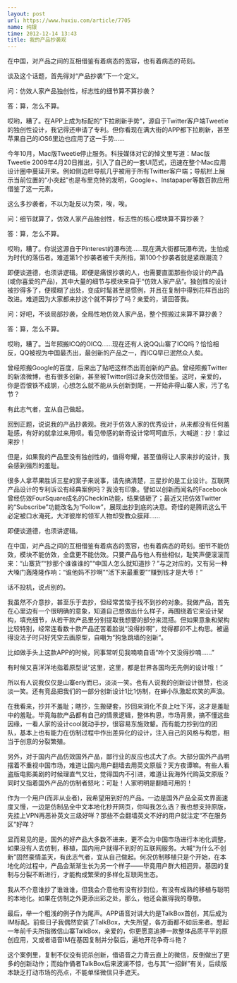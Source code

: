```yaml
---
layout: post
url: https://www.huxiu.com/article/7705
name: 纯银
time: 2012-12-14 13:43
title: 我的产品抄袭观
---
```

在中国，对产品之间的互相借鉴有着病态的宽容，也有着病态的苛刻。

谈及这个话题，首先得对“产品抄袭”下一个定义。

问：仿效人家产品独创性，标志性的细节算不算抄袭？

答：算，怎么不算。

哎哟，糟了。在APP上成为标配的“下拉刷新手势”，源自于Twitter客户端Tweetie的独创性设计，我记得还申请了专利。但你看现在满大街的APP都下拉刷新，甚至苹果自己的iOS6里边也应用了这一手势……

今年10月，Mac版Tweetie停止服务。科技媒体对它的悼文里写道：Mac版Tweetie 2009年4月20日推出，引入了自己的一套UI范式，迅速在整个Mac应用设计圈中蔓延开来。例如侧边栏导航几乎被用于所有Twitter客户端；导航栏上展示当前位置的“小突起”也是布里克特的发明，Google+、Instapaper等数百款应用借鉴了这一元素。

这么多抄袭者，不以为耻反以为荣，唉，唉。

问：细节就算了，仿效人家产品独创性，标志性的核心模块算不算抄袭？

答：算，怎么不算。

哎哟，糟了。你说这源自于Pinterest的瀑布流……现在满大街都玩瀑布流，生怕成为时代的落伍者。难道第1个抄袭者被千夫所指，第100个抄袭者就是紧跟潮流？

即便谈道德，也须讲逻辑。即便是痛恨抄袭的人，也需要直面那些你设计的产品(或你喜爱的产品)，其中大量的细节与模块来自于“仿效人家产品”。独创性的设计被抄得多了，便模糊了出处，变成时髦甚至是惯例，并且在复制中得到花样百出的改进。难道因为大家都来抄这个就不算抄了吗？亲爱的，请回答我。

问：好吧，不谈局部抄袭，全局性地仿效人家产品，整个照搬过来算不算抄袭？

答：算，怎么不算。

哎哟，糟了。当年照搬ICQ的OICQ……现在还有人说QQ山寨了ICQ吗？恰恰相反，QQ被视为中国最杰出，最创新的产品之一，而ICQ早已泯然众人矣。

曾经照搬Google的百度，后来出了贴吧这样杰出而创新的产品。曾经照搬Twitter的新浪微博，也有很多创新，甚至被Twitter回过身来仿效借鉴。这时，亲爱的，你是否恨铁不成钢，心想怎么就不能从头创新到尾，一开始非得山寨人家，污了名节？

有此志气者，宜从自己做起。

回到正题，说说我的产品抄袭观。我对于仿效人家的优秀设计，从来都没有任何羞耻感，有好的就拿过来用呗。看见带感的新奇设计常呵呵直乐，大喊道：抄！拿过来抄！

但是，如果我的产品里没有独创性的，值得夸耀，甚至值得让人家来抄的设计，我会感到强烈的羞耻。

很多人拿苹果胜诉三星的案子来说事，请先搞清楚，三星抄的是工业设计。互联网产品设计的专利诉讼有经典案例吗？我没有印象。譬如以创新而闻名的Facebook曾经仿效FourSquare成名的CheckIn功能，结果做砸了；最近又把仿效Twitter的“Subscribe”功能改名为“Follow”，展现出抄到底的决意。奇怪的是腾讯这么干必定被口水淹死，大洋彼岸的领军人物却受教众膜拜……

即便谈道德，也须讲逻辑。

在中国，对产品之间的互相借鉴有着病态的宽容，也有着病态的苛刻。细节不能仿效，模块不能仿效，全盘更不能仿效。只要产品与他人有些相似，耻笑声便滚滚而来：“山寨货”“抄那个谁谁谁的”“中国人怎么就知道抄？”与之对应的，又有另一种大嗓门轰隆隆作响：“谁他妈不抄啊”“活下来最重要”“赚到钱才是大爷！”

话不投机，说点别的。

我虽然不介意抄，甚至乐于去抄，但经常苦恼于找不到抄的对象。我做产品，首先在心里边有一个很明确的意象，知道自己想做出什么样子，再围绕着它来设计架构，填充细节，从若干款产品里分别提取我想要的部分来混搭。但如果意象和架构比较特别，经常连看数十款产品还苦着脸说“没得抄啊”，觉得都卯不上构思。被逼得没法子时只好凭空去画原型，自嘲为“狗急跳墙的创新”。

比如做手头上这款APP的时候，同事常听见我喃喃自语“咋个又没得抄喃……”

有时候又喜洋洋地指着原型说“这里，这里，都是世界各国均无先例的设计哦！”

所以有人说我仅仅是山寨erly而已，淡淡一笑。也有人说我的创新设计很赞，也淡淡一笑。还有竞品把我们的一部分创新设计1比1仿制，在蝉小队激起欢笑的声浪。

在我看来，抄并不羞耻；瞎抄，生搬硬套，抄回来消化不良上吐下泻，这才是羞耻中的羞耻。毕竟每款产品都有自己的情景逻辑，整体构思，市场背景，搞不懂这些因缘，一看人家的设计cool就动手抄，很容易东施效颦。而有能力抄到位的团队，基本上也有能力在仿制过程中作出差异化的设计，注入自己的风格与构思，相当于创意的分裂繁殖。

另外，对于国内产品仿效国外产品，鄙行业的反应也忒大了点。大部分国外产品明摆着不重视中国市场，难道让国内用户翻墙去用英文原版？天方夜谭嘛。有些人看盗版电影美剧的时候理直气又壮，觉得国内不引进，难道让我海外代购英文原版？同时又指着国外产品的仿制者怒叱：可耻！人家明明是翻墙可用的！

作为一个用户(而非从业者)，我希望用到好的产品。一边是国外产品全英文界面速度又慢，一边是仿制品全中文本地化秒开网页，你叫我怎么选？我也想支持原版，先挂上VPN再恶补英文三级好咩？那些不会翻墙英文不好的用户就注定“不在服务区”好咩？

显而易见的是，国外的好产品大多数不进来，更不会为中国市场进行本地化调整，如果没有人去仿制，移植，国内用户就得不到好的互联网服务。大喊“为什么不创新”固然豪情盖天，有此志气者，宜从自己做起。何况仿制移植只是个开始，在本地化的过程中，产品会渐渐生长为另一个样子——毕竟用户群大相迥异。基因的复制与分裂不断进行，才能构成繁荣的多样化互联网生态。

我从不介意谁抄了谁谁谁，但我会介意他有没有抄到位，有没有成熟的移植与聪明的本地化。如果在仿制之外更添出彩之处，那么，他还会赢得我的尊敬。

最后，举一个粗浅的例子作为尾声。APP语音对讲大约是TalkBox首创，其后成为IM标配。前些日子我偶然安装了TalkBox，大失所望，各方面都不如后来者。想起一年前千夫所指微信山寨TalkBox，亲爱的，你更愿意追捧一款整体品质平平的原创应用，又或者语音IM在基因复制并分裂后，遍地开花争奇斗艳？

这个案例里，复制不仅没有扼杀创新，借语音之力青云直上的微信，反倒做出了更多的创新动作；而始作俑者TalkBox后来波澜不惊，也与其“一招鲜”有关，后续版本缺乏打动市场的亮点，不能单怪微信只手遮天。

